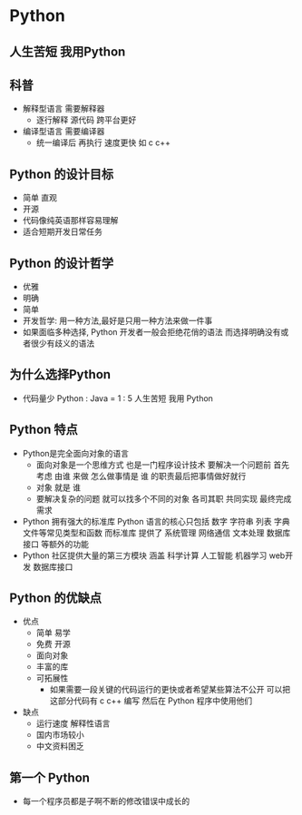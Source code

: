 # Python
## 人生苦短  我用Python

## 科普
- 解释型语言  需要解释器
    - 逐行解释 源代码 跨平台更好
- 编译型语言  需要编译器
    - 统一编译后 再执行 速度更快 如 c c++

## Python 的设计目标
- 简单 直观 
- 开源
- 代码像纯英语那样容易理解
- 适合短期开发日常任务

## Python 的设计哲学
- 优雅
- 明确
- 简单
- 开发哲学: 用一种方法,最好是只用一种方法来做一件事
- 如果面临多种选择, Python 开发者一般会拒绝花俏的语法 而选择明确没有或者很少有歧义的语法

## 为什么选择Python
- 代码量少 Python : Java = 1 : 5 人生苦短 我用 Python

## Python 特点
- Python是完全面向对象的语言
    - 面向对象是一个思维方式 也是一门程序设计技术 要解决一个问题前 首先考虑 由谁 来做 怎么做事情是 谁 的职责最后把事情做好就行
    - 对象 就是 谁
    - 要解决复杂的问题 就可以找多个不同的对象 各司其职 共同实现 最终完成需求
- Python 拥有强大的标准库 Python 语言的核心只包括 数字 字符串 列表 字典 文件等常见类型和函数 而标准库 提供了 系统管理 网络通信 文本处理 数据库接口 等额外的功能
- Python 社区提供大量的第三方模块 涵盖 科学计算 人工智能 机器学习 web开发 数据库接口

## Python 的优缺点
- 优点
    - 简单 易学
    - 免费 开源
    - 面向对象
    - 丰富的库
    - 可拓展性
        - 如果需要一段关键的代码运行的更快或者希望某些算法不公开 可以把这部分代码有 c c++ 编写 然后在 Python 程序中使用他们
- 缺点
    - 运行速度 解释性语言
    - 国内市场较小
    - 中文资料困乏

## 第一个 Python 
- 每一个程序员都是子啊不断的修改错误中成长的





